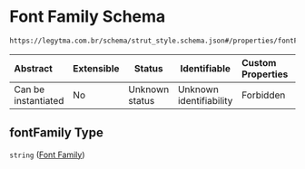 # Font Family Schema

```txt
https://legytma.com.br/schema/strut_style.schema.json#/properties/fontFamily
```




| Abstract            | Extensible | Status         | Identifiable            | Custom Properties | Additional Properties | Access Restrictions | Defined In                                                                            |
| :------------------ | ---------- | -------------- | ----------------------- | :---------------- | --------------------- | ------------------- | ------------------------------------------------------------------------------------- |
| Can be instantiated | No         | Unknown status | Unknown identifiability | Forbidden         | Allowed               | none                | [strut_style.schema.json\*](../schema/strut_style.schema.json "open original schema") |

## fontFamily Type

`string` ([Font Family](strut_style-properties-font-family.md))
